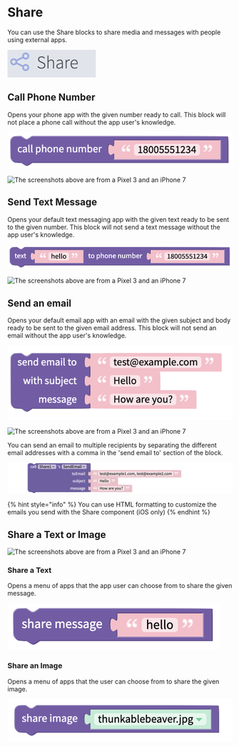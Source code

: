 # Share

You can use the Share blocks to share media and messages with people using external apps.

![](.gitbook/assets/share-blocks.png)

## Call Phone Number

Opens your phone app with the given number ready to call. This block will not place a phone call without the app user's knowledge.

![](.gitbook/assets/image%20%28126%29.png)

![The screenshots above are from a Pixel 3 and an iPhone 7](.gitbook/assets/thunkable-docs-exhibits.png)

## Send Text Message

Opens your default text messaging app with the given text ready to be sent to the given number. This block will not send a text message without the app user's knowledge.

![](.gitbook/assets/image%20%28150%29.png)

![The screenshots above are from a Pixel 3 and an iPhone 7](.gitbook/assets/thunkable-docs-exhibits-90.png)

## Send an email

Opens your default email app with an email with the given subject and body ready to be sent to the given email address. This block will not send an email without the app user's knowledge.

![](.gitbook/assets/image%20%28149%29.png)

![The screenshots above are from a Pixel 3 and an iPhone 7](.gitbook/assets/thunkable-docs-exhibits-91.png)

You can send an email to multiple recipients by separating the different email addresses with a comma in the 'send email to' section of the block.

![](.gitbook/assets/screen-shot-2021-03-04-at-1.33.00-pm.png)

{% hint style="info" %}
You can use HTML formatting to customize the emails you send with the Share component \(iOS only\)
{% endhint %}

## Share a Text or Image

![The screenshots above are from a Pixel 3 and an iPhone 7](.gitbook/assets/thunkable-docs-exhibits-92.png)

### Share a Text

Opens a menu of apps that the app user can choose from to share the given message.

![](.gitbook/assets/image%20%28152%29.png)

### Share an Image

Opens a menu of apps that the user can choose from to share the given image.

![](.gitbook/assets/image%20%28128%29.png)

